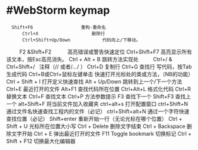 #WebStorm keymap
==
	  Shift+F6	                重构-重命名
          Ctrl+X	                删除行
          Ctrl+Shift+Up/Down	        代码向上/下移动。
          F2 &Shift+F2	            	高亮错误或警告快速定位
          Ctrl+Shift+F7	            	高亮显示所有该文本，按Esc高亮消失。
          Ctrl + Alt + B	        跳转方法实现处
          Ctrl+/ & Ctrl+Shift+/	    	注释（// 或者/*…*/ ）
          Ctrl+D	                复制行
          Ctrl+G	                查找行
          写代码，按Tab	            生成代码
          Ctrl+B或Ctrl+鼠标左键单击	   快速打开光标处的类或方法，（NB的功能）
          Ctrl + Shift + I	        打开定义快速查找
          Alt + Up/Down	            	跳转到上一个/下一个方法
          Ctrl+E	                最近打开的文件
          Alt+F1	                查找代码所在位置
          Ctrl+Alt+L	                格式化代码
          Ctrl+R	                替换文本
          Ctrl+F	                查找文本
          Ctrl+P	                方法参数提示
          F3	                        查找下一个
          Shift+F3	                查找上一个
          alt+Shift+F	                将当前文件加入收藏夹
          ctrl+alt+s	                打开配置窗口
          ctrl+Shift+N	            	通过文件名快速查找工程内的文件（必记）
          ctrl+Shift+alt+N	        通过一个字符快速查找位置（必记）
          Shift+enter	                重新开始一行（无论光标在哪个位置）
          Ctrl + Shift + U	        光标所在位置大小写
          Ctrl + Delete	            	删除文字结束
          Ctrl + Backspace	        删除文字开始
          Ctrl + E	                弹出最近打开的文件
          F11	Toggle bookmark         切换标记
          Ctrl + Shift + F12	        切换最大化编辑器
